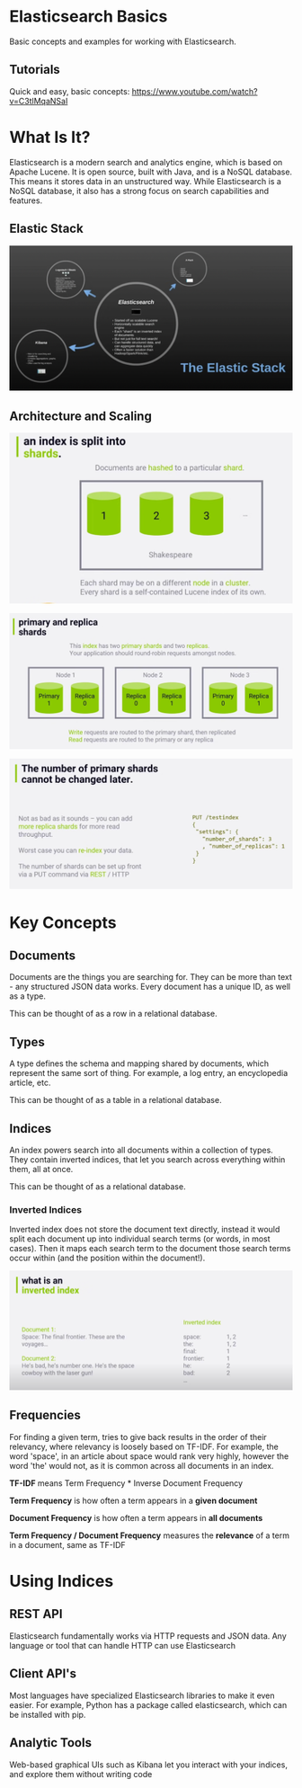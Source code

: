# Elasticsearch Basics

Basic concepts and examples for working with Elasticsearch.

## Tutorials

Quick and easy, basic concepts: https://www.youtube.com/watch?v=C3tlMqaNSaI

# What Is It?

Elasticsearch is a modern search and analytics engine, which is based on Apache Lucene. It is open source, built with Java, and is a NoSQL database. This means it stores data in an unstructured way. While Elasticsearch is a NoSQL database, it also has a strong focus on search capabilities and features.

## Elastic Stack

![Elastic Stack](images/elastic-stack.png)

## Architecture and Scaling

![Architecture 1](images/architecture-1.png)

![Architecture 2](images/architecture-2.png)

![Architecture 3](images/architecture-3.png)

# Key Concepts

## Documents

Documents are the things you are searching for. They can be more than text - any structured JSON data works. Every document has a unique ID, as well as a type.

This can be thought of as a row in a relational database.

## Types

A type defines the schema and mapping shared by documents, which represent the same sort of thing. For example, a log entry, an encyclopedia article, etc.

This can be thought of as a table in a relational database.

## Indices

An index powers search into all documents within a collection of types. They contain inverted indices, that let you search across everything within them, all at once.

This can be thought of as a relational database.

### Inverted Indices

Inverted index does not store the document text directly, instead it would split each document up into individual search terms (or words, in most cases). Then it maps each search term to the document those search terms occur within (and the position within the document!).

![Inverted Indices](images/inverted-indices.png)

## Frequencies

For finding a given term, tries to give back results in the order of their relevancy, where relevancy is loosely based on TF-IDF. For example, the word 'space', in an article about space would rank very highly, however the word 'the' would not, as it is common across all documents in an index.

**TF-IDF** means Term Frequency \* Inverse Document Frequency

**Term Frequency** is how often a term appears in a **given document**

**Document Frequency** is how often a term appears in **all documents**

**Term Frequency / Document Frequency** measures the **relevance** of a term in a document, same as TF-IDF

# Using Indices

## REST API

Elasticsearch fundamentally works via HTTP requests and JSON data. Any language or tool that can handle HTTP can use Elasticsearch

## Client API's

Most languages have specialized Elasticsearch libraries to make it even easier. For example, Python has a package called elasticsearch, which can be installed with pip.

## Analytic Tools

Web-based graphical UIs such as Kibana let you interact with your indices, and explore them without writing code
